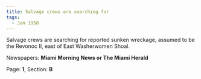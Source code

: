 ```yaml
---  
title: Salvage crews are searching for  
tags:  
  - Jan 1958  
---  
```

  
Salvage crews are searching for reported sunken wreckage, assumed to be the Revonoc II, east of East Washerwomen Shoal.  
  
Newspapers: **Miami Morning News or The Miami Herald**  
  
Page: **1**, Section: **B** 

